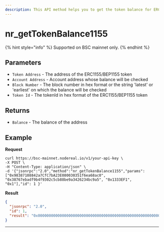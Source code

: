 ```yaml
---
description: This API method helps you to get the token balance for ERC1155/BEP1155
---
```


# nr\_getTokenBalance1155

{% hint style="info" %}
Supported on BSC mainnet only.
{% endhint %}

## Parameters

* `Token Address` - The address of the ERC1155/BEP1155 token
* `Account Address` - Account address whose balance will be checked&#x20;
* `Block Number` - The block number in hex format or the string 'latest' or 'earliest' on which the balance will be checked
* `Token Id` - The tokenId in hex format of the ERC1155/BEP1155 token

## Returns

* `Balance` - The balance of the address

## Example

**Request**

```
curl https://bsc-mainnet.nodereal.io/v1/your-api-key \
-X POST \
-H "Content-Type: application/json" \
-d '{"jsonrpc":"2.0","method":"nr_getTokenBalance1155","params":["0x98387108842a7CfC7bA23E080030351f6ea68ac0", "0x38767ebadf9b4f9302c5cb88be9a3426234bc9a5", "0x1333EF1", "0x1"],"id": 1 }'
```

**Result**

```json
{
  "jsonrpc": "2.0",
  "id": 1,
  "result": "0x000000000000000000000000000000000000000000000000000000000000006c"
}
```

****

